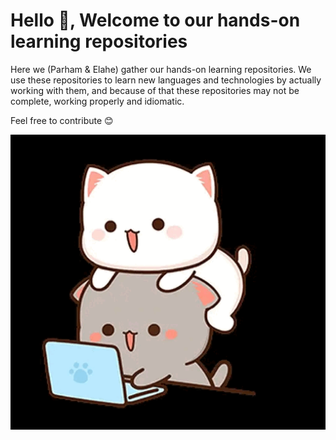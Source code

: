 # Hello 👋, Welcome to our hands-on learning repositories

Here we (Parham & Elahe) gather our hands-on learning repositories.
We use these repositories to learn new languages and technologies by actually working with them,
and because of that these repositories may not be complete, working properly and idiomatic.

Feel free to contribute 😊

<p align="center">
  <img src="img/us.gif" alt="us" />
</p>
